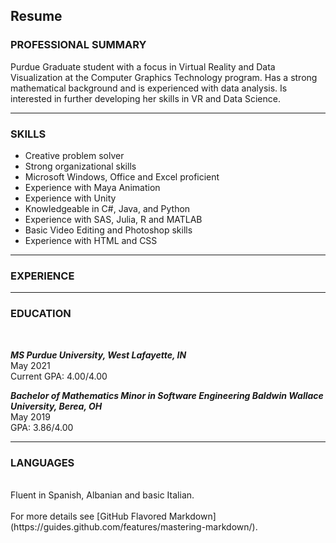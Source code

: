 ## Resume


### PROFESSIONAL SUMMARY

Purdue Graduate student with a focus in Virtual Reality and Data Visualization at the Computer Graphics Technology program. Has a strong mathematical background and is experienced with data analysis. Is interested in further developing her skills in VR and Data Science.  

---

### SKILLS

* Creative problem solver     <br />                     
* Strong organizational skills 
* Microsoft Windows, Office and Excel proficient  
* Experience with Maya Animation 
* Experience with Unity                            
* Knowledgeable in C#, Java,  and Python 
* Experience with SAS, Julia, R and MATLAB         
* Basic Video Editing and Photoshop skills 
* Experience with HTML and CSS 

---
### EXPERIENCE

---
### EDUCATION
 <br /> 
 
***MS  Purdue University, West Lafayette, IN***<br /> 
May 2021 <br /> 
Current GPA: 4.00/4.00 <br />
 
***Bachelor of Mathematics  Minor in Software Engineering Baldwin Wallace University, Berea, OH***<br /> 
May 2019 <br /> 
GPA: 3.86/4.00 <br /> 
  
--- 
### LANGUAGES
 <br />
Fluent in Spanish, Albanian and basic Italian. 
 <br />
 <br />
For more details see [GitHub Flavored Markdown](https://guides.github.com/features/mastering-markdown/).
